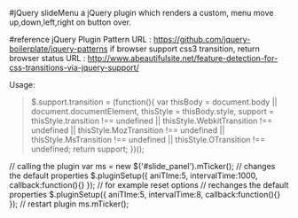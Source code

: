 #jQuery slideMenu
a jQuery plugin which renders a custom, menu move up,down,left,right on button over.

#reference
jQuery Plugin Pattern URL : https://github.com/jquery-boilerplate/jquery-patterns
if browser support css3 transition, return browser status URL : http://www.abeautifulsite.net/feature-detection-for-css-transitions-via-jquery-support/

Usage:

> $.support.transition = (function(){
>     var thisBody = document.body || document.documentElement,
>         thisStyle = thisBody.style,
>         support = thisStyle.transition !== undefined || thisStyle.WebkitTransition !== undefined || thisStyle.MozTransition !== undefined || thisStyle.MsTransition !== undefined || thisStyle.OTransition !== undefined;
>     return support;
> })();

// calling the plugin
var ms = new $('#slide_panel').mTicker();
// changes the default properties
$.pluginSetup({
	aniTIme:5,
	intervalTime:1000,
	callback:function(){}
});
// for example reset options
// rechanges the default properties
$.pluginSetup({
	aniTIme:5,
	intervalTime:8,
	callback:function(){}
});
// restart plugin
ms.mTicker();
